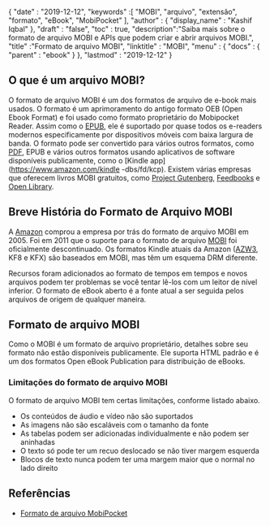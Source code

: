 {
  "date" : "2019-12-12",
  "keywords" :[ "MOBI", "arquivo", "extensão", "formato", "eBook", "MobiPocket" ],
  "author" : {
    "display_name" : "Kashif Iqbal"
},
  "draft" : "false",
  "toc" : true,
  "description":"Saiba mais sobre o formato de arquivo MOBI e APIs que podem criar e abrir arquivos MOBI.",
  "title" :"Formato de arquivo MOBI",
  "linktitle" : "MOBI",
  "menu" : {
    "docs" : {
      "parent" : "ebook"
}
},
  "lastmod" : "2019-12-12"
}

## O que é um arquivo MOBI?

O formato de arquivo MOBI é um dos formatos de arquivo de e-book mais usados. O formato é um aprimoramento do antigo formato OEB (Open Ebook Format) e foi usado como formato proprietário do Mobipocket Reader. Assim como o [EPUB](/pt/ebook/epub/), ele é suportado por quase todos os e-readers modernos especificamente por dispositivos móveis com baixa largura de banda. O formato pode ser convertido para vários outros formatos, como [PDF](/pt/pdf/), EPUB e vários outros formatos usando aplicativos de software disponíveis publicamente, como o [Kindle app](https://www.amazon.com/kindle -dbs/fd/kcp). Existem várias empresas que oferecem livros MOBI gratuitos, como [Project Gutenberg](https://www.gutenberg.org/), [Feedbooks](http://www.feedbooks.com/) e [Open Library]( https://openlibrary.org/).

## Breve História do Formato de Arquivo MOBI

A [Amazon](https://www.amazon.com) comprou a empresa por trás do formato de arquivo MOBI em 2005. Foi em 2011 que o suporte para o formato de arquivo [MOBI](/pt/ebook/mobi/) foi oficialmente descontinuado. Os formatos Kindle atuais da Amazon ([AZW3](/pt/ebook/azw3/), KF8 e KFX) são baseados em MOBI, mas têm um esquema DRM diferente.

Recursos foram adicionados ao formato de tempos em tempos e novos arquivos podem ter problemas se você tentar lê-los com um leitor de nível inferior. O formato de eBook aberto é a fonte atual a ser seguida pelos arquivos de origem de qualquer maneira.

## Formato de arquivo MOBI

Como o MOBI é um formato de arquivo proprietário, detalhes sobre seu formato não estão disponíveis publicamente. Ele suporta HTML padrão e é um dos formatos Open eBook Publication para distribuição de eBooks.

### Limitações do formato de arquivo MOBI

O formato de arquivo MOBI tem certas limitações, conforme listado abaixo.

* Os conteúdos de áudio e vídeo não são suportados
* As imagens não são escaláveis com o tamanho da fonte
* As tabelas podem ser adicionadas individualmente e não podem ser aninhadas
* O texto só pode ter um recuo deslocado se não tiver margem esquerda
* Blocos de texto nunca podem ter uma margem maior que o normal no lado direito

## Referências

* [Formato de arquivo MobiPocket](https://www.loc.gov/preservation/digital/formats/fdd/fdd000472.shtml)

